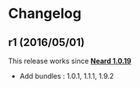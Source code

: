 # Changelog

## r1 (2016/05/01)

This release works since **[Neard 1.0.19](https://github.com/crazy-max/neard/releases/tag/v1.0.19)**

* Add bundles : 1.0.1, 1.1.1, 1.9.2
